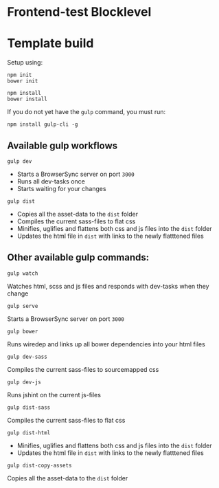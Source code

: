 # Frontend-test Blocklevel



# Template build

Setup using:

```
npm init
bower init

npm install
bower install
```

If you do not yet have the `gulp` command, you must run:

```
npm install gulp-cli -g
```

## Available gulp workflows

```
gulp dev
```

- Starts a BrowserSync server on port `3000`
- Runs all dev-tasks once
- Starts waiting for your changes

```
gulp dist
```

- Copies all the asset-data to the `dist` folder
- Compiles the current sass-files to flat css
- Minifies, uglifies and flattens both css and js files into the `dist` folder
- Updates the html file in `dist` with links to the newly flatttened files

## Other available gulp commands:

```
gulp watch
```

Watches html, scss and js files and responds with dev-tasks when they change

```
gulp serve
```

Starts a BrowserSync server on port `3000`

```
gulp bower
```

Runs wiredep and links up all bower dependencies into your html files

```
gulp dev-sass

```

Compiles the current sass-files to sourcemapped css

```
gulp dev-js
```

Runs jshint on the current js-files


```
gulp dist-sass
```

Compiles the current sass-files to flat css

```
gulp dist-html
```

- Minifies, uglifies and flattens both css and js files into the `dist` folder
- Updates the html file in `dist` with links to the newly flatttened files

```
gulp dist-copy-assets
```

Copies all the asset-data to the `dist` folder
